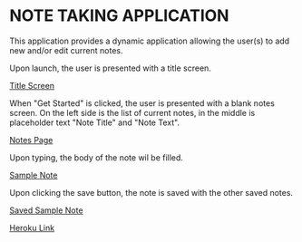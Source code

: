 # NOTE TAKING APPLICATION

This application provides a dynamic application allowing the user(s) to add new and/or edit current notes.

Upon launch, the user is presented with a title screen.

[Title Screen](/Assets/images/Home_Screen.png)

When "Get Started" is clicked, the user is presented with a blank notes screen. On the left side is the list of current notes, in the middle is placeholder text "Note Title" and "Note Text".

[Notes Page](/Assets/images/Notes_Page.png)

Upon typing, the body of the note wil be filled.

[Sample Note](/Assets/images/Sample_Note.png)

Upon clicking the save button, the note is saved with the other saved notes.

[Saved Sample Note](/Assets/images/Saved_Sample_Note.png)

[Heroku Link](https://note-taker-faker-87dbbf5463e0.herokuapp.com/)